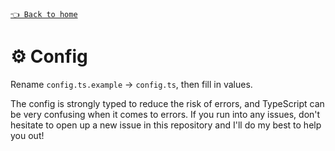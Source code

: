 [`👈 Back to home`](../README.md)

# ⚙️ Config

Rename `config.ts.example` → `config.ts`, then fill in values.

The config is strongly typed to reduce the risk of errors, and TypeScript can be very confusing when it comes to errors. If you run into any issues, don't hesitate to open up a new issue in this repository and I'll do my best to help you out!
